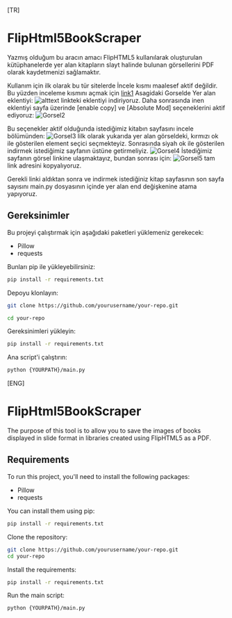 [TR]
# FlipHtml5BookScraper

Yazmış olduğum bu aracın amacı FlipHTML5 kullanılarak oluşturulan kütüphanelerde yer alan kitapların slayt halinde bulunan görsellerini PDF olarak kaydetmenizi sağlamaktır.

Kullanım için ilk olarak bu tür sitelerde İncele kısmı maalesef aktif değildir. Bu yüzden inceleme kısmını açmak için [link1](https://chromewebstore.google.com/detail/absolute-enable-right-cli/jdocbkpgdakpekjlhemmfcncgdjeiika?hl=en-US&utm_source=ext_sidebar) Asagidaki Gorselde Yer alan eklentiyi:
![alttext](https://imgur.com/a/3xWITEf) linkteki eklentiyi indiriyoruz. Daha sonrasında inen eklentiyi sayfa üzerinde [enable copy] ve [Absolute Mod] seçeneklerini aktif ediyoruz:
![Gorsel2](https://imgur.com/a/5Yt1Qfx)

Bu seçenekler aktif olduğunda istediğimiz kitabın sayfasını incele bölümünden:
![Gorsel3](https://imgur.com/BGfHjVW)
Iilk olarak yukarıda yer alan görseldeki, kırmızı ok ile gösterilen element seçici seçmekteyiz. Sonrasında siyah ok ile gösterilen indirmek istediğimiz sayfanın üstüne getirmeliyiz.
![Gorsel4](https://imgur.com/WIylMSx)
İstediğimiz sayfanın görsel linkine ulaşmaktayız, bundan sonrası için:
![Gorsel5](https://imgur.com/Sd2xjWS)  tam link adresini kopyalıyoruz.

Gerekli linki aldıktan sonra ve indirmek istediğiniz kitap sayfasının son sayfa sayısını main.py dosyasının içinde yer alan end değişkenine atama yapıyoruz.

## Gereksinimler

Bu projeyi çalıştırmak için aşağıdaki paketleri yüklemeniz gerekecek:

- Pillow
- requests


Bunları pip ile yükleyebilirsiniz:
```bash
pip install -r requirements.txt
```
Depoyu klonlayın:
```bash
git clone https://github.com/yourusername/your-repo.git
```
```bash
cd your-repo
```
Gereksinimleri yükleyin:
```bash
pip install -r requirements.txt
```
Ana script'i çalıştırın:
```bash
python {YOURPATH}/main.py
```

[ENG]

# FlipHtml5BookScraper
The purpose of this tool is to allow you to save the images of books displayed in slide format in libraries created using FlipHTML5 as a PDF.

## Requirements

To run this project, you'll need to install the following packages:

- Pillow
- requests

You can install them using pip:
```bash
pip install -r requirements.txt
```
Clone the repository:
```bash
git clone https://github.com/yourusername/your-repo.git
cd your-repo
```
Install the requirements:
```bash
pip install -r requirements.txt
```
Run the main script:

```bash
python {YOURPATH}/main.py
```
